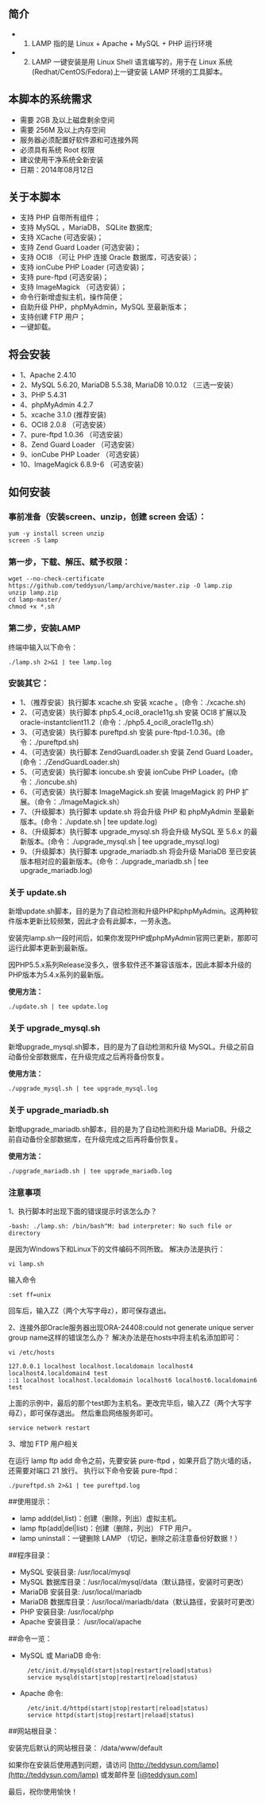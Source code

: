 ## 简介
* 1. LAMP 指的是 Linux + Apache + MySQL + PHP 运行环境
* 2. LAMP 一键安装是用 Linux Shell 语言编写的，用于在 Linux 系统(Redhat/CentOS/Fedora)上一键安装 LAMP 环境的工具脚本。

## 本脚本的系统需求
* 需要 2GB 及以上磁盘剩余空间
* 需要 256M 及以上内存空间
* 服务器必须配置好软件源和可连接外网
* 必须具有系统 Root 权限
* 建议使用干净系统全新安装
* 日期：2014年08月12日

## 关于本脚本
* 支持 PHP 自带所有组件；
* 支持 MySQL ，MariaDB， SQLite 数据库;
* 支持 XCache (可选安装)；
* 支持 Zend Guard Loader (可选安装)；
* 支持 OCI8 （可让 PHP 连接 Oracle 数据库，可选安装）；
* 支持 ionCube PHP Loader (可选安装)；
* 支持 pure-ftpd (可选安装)；
* 支持 ImageMagick （可选安装）；
* 命令行新增虚拟主机，操作简便；
* 自助升级 PHP，phpMyAdmin，MySQL 至最新版本；
* 支持创建 FTP 用户；
* 一键卸载。

## 将会安装
* 1、Apache 2.4.10
* 2、MySQL 5.6.20, MariaDB 5.5.38, MariaDB 10.0.12 （三选一安装）
* 3、PHP 5.4.31
* 4、phpMyAdmin 4.2.7
* 5、xcache 3.1.0 (推荐安装)
* 6、OCI8 2.0.8 （可选安装）
* 7、pure-ftpd 1.0.36 （可选安装）
* 8、Zend Guard Loader （可选安装）
* 9、ionCube PHP Loader （可选安装）
* 10、ImageMagick 6.8.9-6 （可选安装）

## 如何安装
### 事前准备（安装screen、unzip，创建 screen 会话）：

    yum -y install screen unzip
    screen -S lamp

### 第一步，下载、解压、赋予权限：

    wget --no-check-certificate https://github.com/teddysun/lamp/archive/master.zip -O lamp.zip
    unzip lamp.zip
    cd lamp-master/
    chmod +x *.sh

### 第二步，安装LAMP
终端中输入以下命令：

    ./lamp.sh 2>&1 | tee lamp.log

### 安装其它：

* 1、（推荐安装）执行脚本 xcache.sh 安装 xcache 。(命令：./xcache.sh)
* 2、（可选安装）执行脚本 php5.4_oci8_oracle11g.sh 安装 OCI8 扩展以及 oracle-instantclient11.2（命令：./php5.4_oci8_oracle11g.sh）
* 3、（可选安装）执行脚本 pureftpd.sh 安装 pure-ftpd-1.0.36。(命令：./pureftpd.sh)
* 4、（可选安装）执行脚本 ZendGuardLoader.sh 安装 Zend Guard Loader。(命令：./ZendGuardLoader.sh)
* 5、（可选安装）执行脚本 ioncube.sh 安装 ionCube PHP Loader。(命令：./ioncube.sh)
* 6、（可选安装）执行脚本 ImageMagick.sh 安装 ImageMagick 的 PHP 扩展。（命令：./ImageMagick.sh）
* 7、（升级脚本）执行脚本 update.sh 将会升级 PHP 和 phpMyAdmin 至最新版本。(命令：./update.sh | tee update.log)
* 8、（升级脚本）执行脚本 upgrade_mysql.sh 将会升级 MySQL 至 5.6.x 的最新版本。(命令：./upgrade_mysql.sh | tee upgrade_mysql.log)
* 9、（升级脚本）执行脚本 upgrade_mariadb.sh 将会升级 MariaDB 至已安装版本相对应的最新版本。(命令：./upgrade_mariadb.sh | tee upgrade_mariadb.log)

### 关于 update.sh

新增update.sh脚本，目的是为了自动检测和升级PHP和phpMyAdmin。这两种软件版本更新比较频繁，因此才会有此脚本，一劳永逸。

安装完lamp.sh一段时间后，如果你发现PHP或phpMyAdmin官网已更新，那即可运行此脚本更新到最新版。

因PHP5.5.x系列Release没多久，很多软件还不兼容该版本，因此本脚本升级的PHP版本为5.4.x系列的最新版。

**使用方法：**

    ./update.sh | tee update.log

### 关于 upgrade_mysql.sh

新增upgrade_mysql.sh脚本，目的是为了自动检测和升级 MySQL。升级之前自动备份全部数据库，在升级完成之后再将备份恢复。

**使用方法：**

    ./upgrade_mysql.sh | tee upgrade_mysql.log


### 关于 upgrade_mariadb.sh

新增upgrade_mariadb.sh脚本，目的是为了自动检测和升级 MariaDB。升级之前自动备份全部数据库，在升级完成之后再将备份恢复。

**使用方法：**

    ./upgrade_mariadb.sh | tee upgrade_mariadb.log

### 注意事项

1、执行脚本时出现下面的错误提示时该怎么办？

    -bash: ./lamp.sh: /bin/bash^M: bad interpreter: No such file or directory

是因为Windows下和Linux下的文件编码不同所致。
解决办法是执行：

    vi lamp.sh

输入命令

    :set ff=unix 

回车后，输入ZZ（两个大写字母z），即可保存退出。

2、连接外部Oracle服务器出现ORA-24408:could not generate unique server group name这样的错误怎么办？
解决办法是在hosts中将主机名添加即可：

    vi /etc/hosts

    127.0.0.1 localhost localhost.localdomain localhost4 localhost4.localdomain4 test
    ::1 localhost localhost.localdomain localhost6 localhost6.localdomain6 test

上面的示例中，最后的那个test即为主机名。更改完毕后，输入ZZ（两个大写字母Z），即可保存退出。
然后重启网络服务即可。

    service network restart

3、增加 FTP 用户相关

在运行 lamp ftp add 命令之前，先要安装 pure-ftpd ，如果开启了防火墙的话，还需要对端口 21 放行。
执行以下命令安装 pure-ftpd：

    ./pureftpd.sh 2>&1 | tee pureftpd.log
    
##使用提示：

* lamp add(del,list)：创建（删除，列出）虚拟主机。
* lamp ftp(add|del|list)：创建（删除，列出） FTP 用户。
* lamp uninstall：一键删除 LAMP （切记，删除之前注意备份好数据！）

##程序目录：

* MySQL 安装目录: /usr/local/mysql
* MySQL 数据库目录：/usr/local/mysql/data（默认路径，安装时可更改）
* MariaDB 安装目录: /usr/local/mariadb
* MariaDB 数据库目录：/usr/local/mariadb/data（默认路径，安装时可更改）
* PHP 安装目录: /usr/local/php
* Apache 安装目录： /usr/local/apache

##命令一览：
* MySQL 或 MariaDB 命令: 

        /etc/init.d/mysqld(start|stop|restart|reload|status)
        service mysqld(start|stop|restart|reload|status)

* Apache 命令: 

        /etc/init.d/httpd(start|stop|restart|reload|status)
        service httpd(start|stop|restart|reload|status)      

##网站根目录：

安装完后默认的网站根目录： /data/www/default

如果你在安装后使用遇到问题，请访问 [http://teddysun.com/lamp](http://teddysun.com/lamp) 或发邮件至 [i@teddysun.com]

最后，祝你使用愉快！
